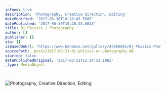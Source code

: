```yaml
---
inFeed: true
description: 'Photography, Creative Direction, Editing'
dateModified: '2017-06-30T10:28:45.560Z'
datePublished: '2017-06-30T10:28:45.681Z'
title: Dj Phisics | Photography
author: []
publisher: {}
via: {}
isBasedOnUrl: 'https://www.behance.net/gallery/45950803/Dj-Phisics-Photography'
sourcePath: _posts/2017-03-21-dj-phisics-or-photography.md
starred: false
datePublishedOriginal: '2017-03-21T12:14:53.198Z'
_type: MediaObject

---
```

![Photography, Creative Direction, Editing](https://the-grid-user-content.s3-us-west-2.amazonaws.com/bfcf10d3-f904-4a8f-9ae1-2fc6291694cb.png)